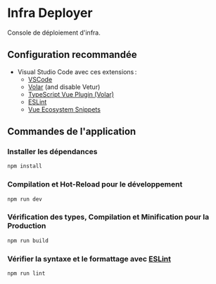 # Infra Deployer

Console de déploiement d'infra.

## Configuration recommandée

- Visual Studio Code avec ces extensions :
  - [VSCode](https://code.visualstudio.com/)
  - [Volar](https://marketplace.visualstudio.com/items?itemName=Vue.volar) (and disable Vetur)
  - [TypeScript Vue Plugin (Volar)](https://marketplace.visualstudio.com/items?itemName=Vue.vscode-typescript-vue-plugin)
  - [ESLint](https://marketplace.visualstudio.com/items?itemName=dbaeumer.vscode-eslint)
  - [Vue Ecosystem Snippets](https://marketplace.visualstudio.com/items?itemName=matijao.vue-nuxt-snippets)

## Commandes de l'application

### Installer les dépendances

```sh
npm install
```

### Compilation et Hot-Reload pour le développement

```sh
npm run dev
```

### Vérification des types, Compilation et Minification pour la Production

```sh
npm run build
```

### Vérifier la syntaxe et le formattage avec [ESLint](https://eslint.org/)

```sh
npm run lint
```
